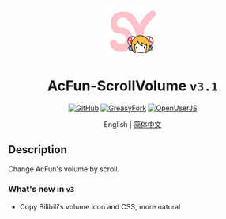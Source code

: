 <div align="center">
    <img src="https://github.com/SynRGB/AcFun-ScrollVolume/raw/main/%23README/icon/256.png" width="20%"/>
    <h1>AcFun-ScrollVolume <code>v3.1</code></h1>
	<p>
        <a href='https://github.com/SynRGB/AcFun-ScrollVolume'><img src="https://img.shields.io/badge/-GitHub-3A3A3A?style=flat&amp;logo=GitHub&amp;logoColor=white" referrerpolicy="no-referrer" alt="GitHub"></a>
	    <a href='https://greasyfork.org/en/scripts/453260-acfun-scrollvolume'><img src="https://img.shields.io/badge/-GreasyFork-670000?style=flat&amp;logo=tampermonkey&amp;logoColor=white" referrerpolicy="no-referrer" alt="GreasyFork"></a>
        <a href='https://openuserjs.org/scripts/TitanRGB/AcFun-ScrollVolume'><img src="https://img.shields.io/badge/-OpenUserJS-004796?style=flat&amp;logo=tampermonkey&amp;logoColor=white" referrerpolicy="no-referrer" alt="OpenUserJS"></a>
    </p>
    <p>English | <a href='https://github.com/SynRGB/AcFun-ScrollVolume/blob/main/%23README/README-zh.md'>简体中文</a></p>
</div>

## Description

Change AcFun's volume by scroll.

### What's new in `v3`

- Copy Bilibili's volume icon and CSS, more natural